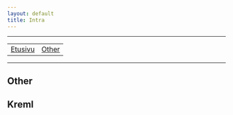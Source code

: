 ```yaml
---
layout: default
title: Intra
---
```

<div id="homepage">

<link href="http://markuskainu.fi/material/css/article_wide.css" rel="stylesheet" type="text/css" title="compact"></link> <link href='http://fonts.googleapis.com/css?family=Alegreya+SC|Dosis:400,200' rel='stylesheet' type='text/css'>
<hr>
<center>
<table>
<tr>
<td>
<a href="index.html">Etusivu</a>
</td>
<td>
<a href="other.html">Other</a>
</td>
</tr>
</table>
</center>

<hr>
<section class="level1" id="other">
<h1>Other</h1>
<section class="level2" id="kreml">
<h2>Kreml</h2>
<script id="feed-1372238502652646" type="text/javascript" src="http://rss.bloople.net/?url=http%3A%2F%2Feng.kremlin.ru%2Ffeeds&showtitle=false&type=js&id=1372238502652646"></script>



</section>
</section>

</div>



